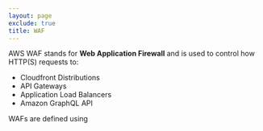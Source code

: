 ```yaml
---
layout: page
exclude: true
title: WAF
---
```


AWS WAF stands for **Web Application Firewall** and is used to control how HTTP(S) requests to:

- Cloudfront Distributions
- API Gateways
- Application Load Balancers
- Amazon GraphQL API

WAFs are defined using
<!--stackedit_data:
eyJoaXN0b3J5IjpbMTA3MzU5OTQ2NywtMjgzOTg5MDQ4XX0=
-->